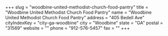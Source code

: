 +++
slug = "woodbine-united-methodist-church-food-pantry"
title = "Woodbine United Methodist Church Food Pantry"
name = "Woodbine United Methodist Church Food Pantry"
address = "405 Bedell Ave"
cityIndexKey = "city-ga-woodbine"
city = "Woodbine"
state = "GA"
postal = "31569"
website = ""
phone = "912-576-5457"
fax = ""
+++
